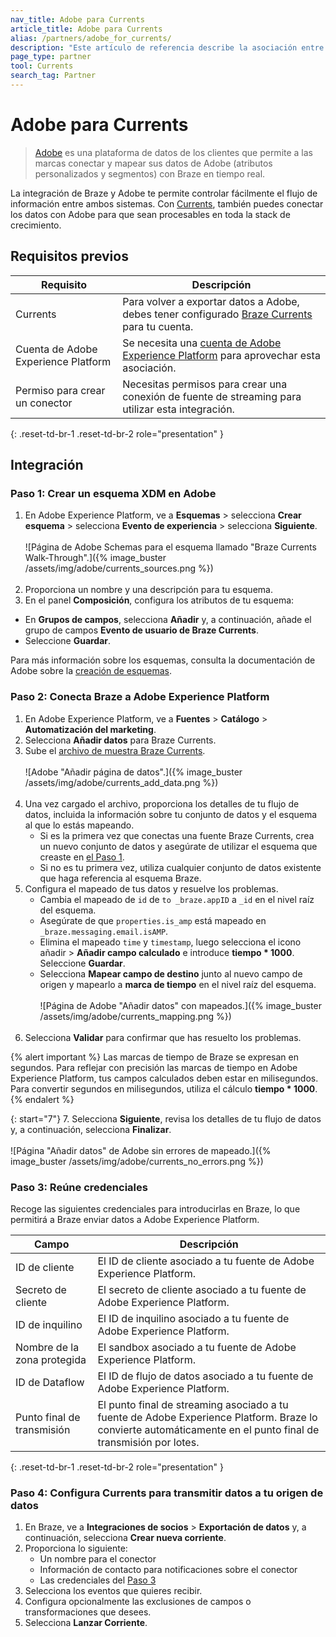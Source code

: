 ```yaml
---
nav_title: Adobe para Currents
article_title: Adobe para Currents
alias: /partners/adobe_for_currents/
description: "Este artículo de referencia describe la asociación entre Braze Currents y Adobe, una plataforma de datos de los clientes que permite a las marcas conectar y mapear sus datos de Adobe (atributos personalizados y segmentos) con Braze en tiempo real."
page_type: partner
tool: Currents
search_tag: Partner
---
```


# Adobe para Currents

> [Adobe](https://www.adobe.com/) es una plataforma de datos de los clientes que permite a las marcas conectar y mapear sus datos de Adobe (atributos personalizados y segmentos) con Braze en tiempo real.

La integración de Braze y Adobe te permite controlar fácilmente el flujo de información entre ambos sistemas. Con [Currents]({{site.baseurl}}/user_guide/data/braze_currents/), también puedes conectar los datos con Adobe para que sean procesables en toda la stack de crecimiento. 

## Requisitos previos

| Requisito | Descripción |
| ----------- | ----------- |
| Currents | Para volver a exportar datos a Adobe, debes tener configurado [Braze Currents]({{site.baseurl}}/user_guide/data_and_analytics/braze_currents/#access-currents) para tu cuenta. |
| Cuenta de Adobe Experience Platform | Se necesita una [cuenta de Adobe Experience Platform](https://experience.adobe.com/#/platform/home) para aprovechar esta asociación. |
| Permiso para crear un conector | Necesitas permisos para crear una conexión de fuente de streaming para utilizar esta integración. |
{: .reset-td-br-1 .reset-td-br-2 role="presentation" }

## Integración

### Paso 1: Crear un esquema XDM en Adobe

1. En Adobe Experience Platform, ve a **Esquemas** > selecciona **Crear esquema** > selecciona **Evento de experiencia** > selecciona **Siguiente**.<br><br>![Página de Adobe Schemas para el esquema llamado "Braze Currents Walk-Through".]({% image_buster /assets/img/adobe/currents_sources.png %})<br><br>
2. Proporciona un nombre y una descripción para tu esquema. 
3. En el panel **Composición**, configura los atributos de tu esquema:
- En **Grupos de campos**, selecciona **Añadir** y, a continuación, añade el grupo de campos **Evento de usuario de Braze Currents**.
- Seleccione **Guardar**.

Para más información sobre los esquemas, consulta la documentación de Adobe sobre la [creación de esquemas](https://experienceleague.adobe.com/en/docs/experience-platform/xdm/tutorials/create-schema-ui).

### Paso 2: Conecta Braze a Adobe Experience Platform

1. En Adobe Experience Platform, ve a **Fuentes** > **Catálogo** > **Automatización del marketing**.
2. Selecciona **Añadir datos** para Braze Currents.
3. Sube el [archivo de muestra Braze Currents](https://github.com/Appboy/currents-examples/blob/master/sample-data/Adobe/adobe_examples.json).<br><br>![Adobe "Añadir página de datos".]({% image_buster /assets/img/adobe/currents_add_data.png %})<br><br>
4. Una vez cargado el archivo, proporciona los detalles de tu flujo de datos, incluida la información sobre tu conjunto de datos y el esquema al que lo estás mapeando. 
    - Si es la primera vez que conectas una fuente Braze Currents, crea un nuevo conjunto de datos y asegúrate de utilizar el esquema que creaste en [el Paso 1](#step-1-create-an-xdm-schema-in-adobe). 
    - Si no es tu primera vez, utiliza cualquier conjunto de datos existente que haga referencia al esquema Braze.
5. Configura el mapeado de tus datos y resuelve los problemas.
    - Cambia el mapeado de `id` de `to _braze.appID` a `_id` en el nivel raíz del esquema.
    - Asegúrate de que `properties.is_amp` está mapeado en `_braze.messaging.email.isAMP`.
    - Elimina el mapeado `time` y `timestamp`, luego selecciona el icono añadir > **Añadir campo calculado** e introduce **tiempo * 1000**. Seleccione **Guardar**.
    - Selecciona **Mapear campo de destino** junto al nuevo campo de origen y mapearlo a **marca de tiempo** en el nivel raíz del esquema. <br><br>![Página de Adobe "Añadir datos" con mapeados.]({% image_buster /assets/img/adobe/currents_mapping.png %})<br><br>
6. Selecciona **Validar** para confirmar que has resuelto los problemas.

{% alert important %}
Las marcas de tiempo de Braze se expresan en segundos. Para reflejar con precisión las marcas de tiempo en Adobe Experience Platform, tus campos calculados deben estar en milisegundos. Para convertir segundos en milisegundos, utiliza el cálculo **tiempo * 1000**.
{% endalert %}

{: start="7"}
7\. Selecciona **Siguiente**, revisa los detalles de tu flujo de datos y, a continuación, selecciona **Finalizar**.<br><br>![Página "Añadir datos" de Adobe sin errores de mapeado.]({% image_buster /assets/img/adobe/currents_no_errors.png %})

### Paso 3: Reúne credenciales

Recoge las siguientes credenciales para introducirlas en Braze, lo que permitirá a Braze enviar datos a Adobe Experience Platform.

| Campo         |Descripción                          |
|---------------|-------------------------------------|
| ID de cliente     | El ID de cliente asociado a tu fuente de Adobe Experience Platform. |
| Secreto de cliente | El secreto de cliente asociado a tu fuente de Adobe Experience Platform. |
| ID de inquilino     | El ID de inquilino asociado a tu fuente de Adobe Experience Platform. |
| Nombre de la zona protegida  | El sandbox asociado a tu fuente de Adobe Experience Platform.   |
| ID de Dataflow   | El ID de flujo de datos asociado a tu fuente de Adobe Experience Platform.   |
| Punto final de transmisión  | El punto final de streaming asociado a tu fuente de Adobe Experience Platform. Braze lo convierte automáticamente en el punto final de transmisión por lotes. |
{: .reset-td-br-1 .reset-td-br-2 role="presentation" }

### Paso 4: Configura Currents para transmitir datos a tu origen de datos

1. En Braze, ve a **Integraciones de socios** > **Exportación de datos** y, a continuación, selecciona **Crear nueva corriente**. 
2. Proporciona lo siguiente:
    - Un nombre para el conector
    - Información de contacto para notificaciones sobre el conector
    - Las credenciales del [Paso 3](#step-3-gather-credentials)
3. Selecciona los eventos que quieres recibir.
4. Configura opcionalmente las exclusiones de campos o transformaciones que desees.
5. Selecciona **Lanzar Corriente**.

